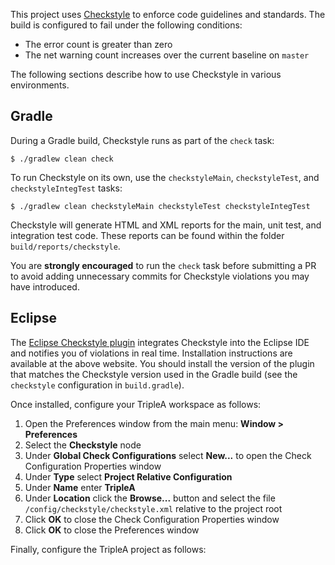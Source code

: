 
This project uses [Checkstyle](http://checkstyle.sourceforge.net) to enforce code guidelines and standards.  The build is configured to fail under the following conditions:

* The error count is greater than zero
* The net warning count increases over the current baseline on `master`

The following sections describe how to use Checkstyle in various environments.

## Gradle

During a Gradle build, Checkstyle runs as part of the `check` task:

```
$ ./gradlew clean check
```

To run Checkstyle on its own, use the `checkstyleMain`, `checkstyleTest`, and `checkstyleIntegTest` tasks:

```
$ ./gradlew clean checkstyleMain checkstyleTest checkstyleIntegTest
```

Checkstyle will generate HTML and XML reports for the main, unit test, and integration test code.  These reports can be found within the folder `build/reports/checkstyle`.

You are **strongly encouraged** to run the `check` task before submitting a PR to avoid adding unnecessary commits for Checkstyle violations you may have introduced.

## Eclipse

The [Eclipse Checkstyle plugin](http://eclipse-cs.sourceforge.net) integrates Checkstyle into the Eclipse IDE and notifies you of violations in real time.
Installation instructions are available at the above website.  You should install the version of the plugin that matches the Checkstyle version used in the Gradle build (see the `checkstyle` configuration in `build.gradle`).

Once installed, configure your TripleA workspace as follows:

1. Open the Preferences window from the main menu: **Window > Preferences**
1. Select the **Checkstyle** node
1. Under **Global Check Configurations** select **New...** to open the Check Configuration Properties window
1. Under **Type** select **Project Relative Configuration**
1. Under **Name** enter **TripleA**
1. Under **Location** click the **Browse...** button and select the file `/config/checkstyle/checkstyle.xml` relative to the project root
1. Click **OK** to close the Check Configuration Properties window
1. Click **OK** to close the Preferences window

Finally, configure the TripleA project as follows:


